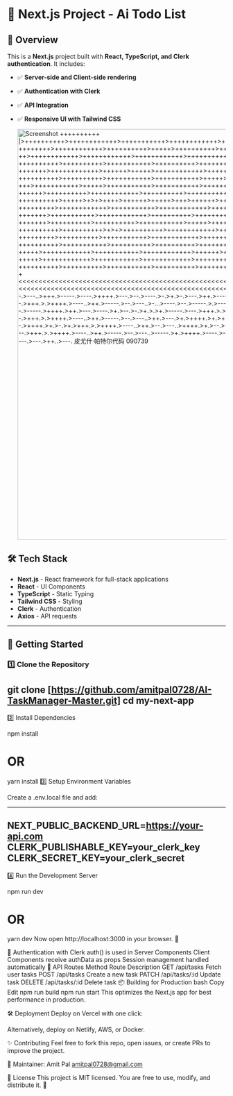 # 🚀 Next.js Project - Ai Todo List

## 📌 Overview
This is a **Next.js** project built with **React, TypeScript, and Clerk authentication**. It includes:
- ✅ **Server-side and Client-side rendering**
- ✅ **Authentication with Clerk**
- ✅ **API Integration**
- ✅ **Responsive UI with Tailwind CSS**

   <img width="947" alt="Screenshot ++++++++++[>++++++++++>++++++++++++>+++++++++++>++++++++++++>++++++>+++++>++++++++++>+++++++++++>++++++++++++>++++++++++>++++++++++++>++++++++++>+++++>++++++++++>+++++++++++>+++++++++++>+++++>+++++++++++>+++++++++++>++++++++++++>++++++++++++>++++++++++++>++++++++++>+++++++++++>++++++++++>++++++++++++>++++++++++>+++++++++++>++++++++++>+++++++++++>++++++++++>++++++++++>++++++++++++>+>+>++++++++++>++++++++++++>+++++++++++>++++++++++++>++++++>+++++>++++++++++++>+++++>+++++++++++>+++++++++++>+++++++++++>+++++++++++>++++++++++>++++++++++>+++++++++++>+++++++++++>+++++>++++++++++>+++++++++++>+++++++++++>+++++>+++++++++++>+++++++++++>+++++>+++++++++++>+++++++++++>++++++++++++>++++++++++++>++++++++++++>++++++++++>+++++++++++>++++++++++>++++++++++++>++++++++++>+++++++++++>++++++++++>+++++++++++>++++++++++>++++++++++>++++++++++++>+++++>+>+>++++>++++++>+++++>+++>++++++>+++++>+++++>++++++>++++++>+++++>++++++>++++++>+>+>++++++++++>++++++++++++>+++++++++++>++++++++++++>++++++>+++++>+++++++++++>++++++++++>++++++++++++>+++++++++++>+++++++++++>++++++++++++>++++++++++>+++++++++++>++++++++++>+++++>++++++++++++>++++++++++>+++++++++++>++++++++++>++++++++++>+++++++++++>+++++>++++++++++>+++++++++++>+++++>++++++++++>+++++++++++>+++++++++++>++++++++++>+>+>++++++++++>++++++++++++>+++++++++++>++++++>+++++>+++++++++++>++++++++++>++++++++++++>++++++++++>+++++++++++>++++++++++++>++++++++++>+++++++++++>++++++++++++>+++++>++++++++++++>++++++++++>+++++++++++>++++++++++>++++++++++>+++++++++++>+++++>++++++++++>+++++++++++>+++++>+>+>++++++++++>++++++++++++>+++++++++++>++++++++++++>++++++>+++++>++++++++++++>+++++++++++>+++++++++++>++++++++++++>++++++++++++>+++++++++++>++++++++++++>++++++++++++>++++++++++>+++++++++++>++++++++++++>+++++>++++++++++++>++++++++++>+++++++++++>++++++++++>++++++++++>+++++++++++>+++++>++++++++++>+++++++++++>+++++<<<<<<<<<<<<<<<<<<<<<<<<<<<<<<<<<<<<<<<<<<<<<<<<<<<<<<<<<<<<<<<<<<<<<<<<<<<<<<<<<<<<<<<<<<<<<<<<<<<<<<<<<<<<<<<<<<<<<<<<<<<<<<<<<<<<<<<<<<<<<<<<<<<<<<<<<<<<<<<<<<<<<<<<<<<<<<<<<<<-]>++++.>----..>++.>-----.>--.>---..>+++.>-----.>----.>++++.>---.>--.>----.>-.>+.>-.>---.>++.>-----.>+.>---.>-----.>++++.>++.>---.>----.>+.>--.>-.>+.>.>+.>-----.>+++.>.>++++.>----..>++.>-----.>--.>---..>-...>----.>--.>-----.>.>---.>+.>.>-----.>.>----.>-.>+.>-.>---.>-----.>.>---.>++.>-----.>+.>---.>-----.>++++.>++.>---.>----.>+.>--.>-.>+.>.>+.>-----.>---.>+++.>.>+++.>---.>-.>++.>----.>-.>--.>---.>-----..>--.>-----..>----.>+++.>.>++++.>----..>++.>-----.>--.>---..>++.>---.>+.>++++.>+.>+.>---.>--.>+.>----.>--.>+.>++++.>-.>+.>--.>----.>---.>++..>---.>++++.>+.>-.>+.>+++.>.>++++.>----..>++.>--.>---..>++++.>+.>--.>+.>.>---.>+.>++.>+.>----.>--.>+.>++++.>-.>+.>--.>----.>---.>++..>---.>+++.>.>++++.>----..>++.>-----.>--.>---..>-----.>+.>++++.>----.>--.>-----.>-----.>---.>---.>--.>-----.>----.>--.>+.>++++.>-.>+.>--.>----.>---.>++..>---. 皮尤什·帕特尔代码 090739" src="https://github.com/user-attachments/assets/54e38617-8ef3-4882-97da-22b0cb33c41b" />


 
## 🛠 Tech Stack
- **Next.js** - React framework for full-stack applications
- **React** - UI Components
- **TypeScript** - Static Typing
- **Tailwind CSS** - Styling
- **Clerk** - Authentication
- **Axios** - API requests

---

## 🚀 Getting Started

### 1️⃣ Clone the Repository

git clone [https://github.com/amitpal0728/AI-TaskManager-Master.git]
cd my-next-app
----
2️⃣ Install Dependencies
 
npm install
# OR
yarn install
3️⃣ Setup Environment Variables


Create a .env.local file and add:

---
NEXT_PUBLIC_BACKEND_URL=https://your-api.com
CLERK_PUBLISHABLE_KEY=your_clerk_key
CLERK_SECRET_KEY=your_clerk_secret
---
4️⃣ Run the Development Server

npm run dev
# OR
yarn dev
Now open http://localhost:3000 in your browser. 🚀

🔑 Authentication with Clerk
auth() is used in Server Components
Client Components receive authData as props
Session management handled automatically
📌 API Routes
Method	Route	Description
GET	/api/tasks	Fetch user tasks
POST	/api/tasks	Create a new task
PATCH	/api/tasks/:id	Update task
DELETE	/api/tasks/:id	Delete task
📦 Building for Production
bash
Copy
Edit
npm run build
npm run start
This optimizes the Next.js app for best performance in production.

🛠 Deployment
Deploy on Vercel with one click:

Alternatively, deploy on Netlify, AWS, or Docker.

✨ Contributing
Feel free to fork this repo, open issues, or create PRs to improve the project.

📌 Maintainer: Amit Pal amitpal0728@gmail.com

📜 License
This project is MIT licensed. You are free to use, modify, and distribute it. 🚀

